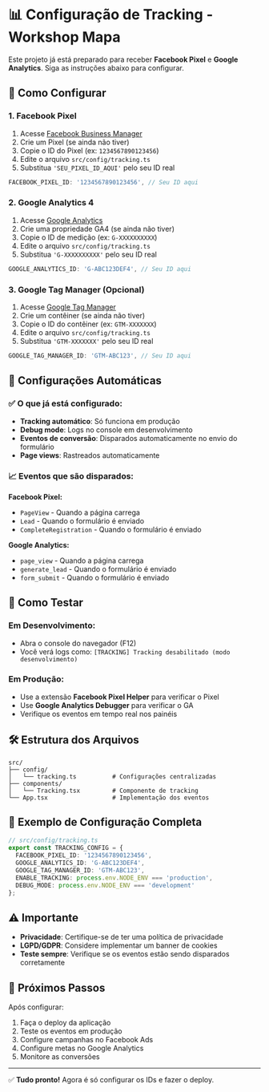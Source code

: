 # 📊 Configuração de Tracking - Workshop Mapa

Este projeto já está preparado para receber **Facebook Pixel** e **Google Analytics**. Siga as instruções abaixo para configurar.

## 🎯 Como Configurar

### 1. Facebook Pixel

1. Acesse [Facebook Business Manager](https://business.facebook.com/events_manager)
2. Crie um Pixel (se ainda não tiver)
3. Copie o ID do Pixel (ex: `1234567890123456`)
4. Edite o arquivo `src/config/tracking.ts`
5. Substitua `'SEU_PIXEL_ID_AQUI'` pelo seu ID real

```typescript
FACEBOOK_PIXEL_ID: '1234567890123456', // Seu ID aqui
```

### 2. Google Analytics 4

1. Acesse [Google Analytics](https://analytics.google.com/)
2. Crie uma propriedade GA4 (se ainda não tiver)
3. Copie o ID de medição (ex: `G-XXXXXXXXXX`)
4. Edite o arquivo `src/config/tracking.ts`
5. Substitua `'G-XXXXXXXXXX'` pelo seu ID real

```typescript
GOOGLE_ANALYTICS_ID: 'G-ABC123DEF4', // Seu ID aqui
```

### 3. Google Tag Manager (Opcional)

1. Acesse [Google Tag Manager](https://tagmanager.google.com/)
2. Crie um contêiner (se ainda não tiver)
3. Copie o ID do contêiner (ex: `GTM-XXXXXXX`)
4. Edite o arquivo `src/config/tracking.ts`
5. Substitua `'GTM-XXXXXXX'` pelo seu ID real

```typescript
GOOGLE_TAG_MANAGER_ID: 'GTM-ABC123', // Seu ID aqui
```

## 🔧 Configurações Automáticas

### ✅ O que já está configurado:

- **Tracking automático**: Só funciona em produção
- **Debug mode**: Logs no console em desenvolvimento
- **Eventos de conversão**: Disparados automaticamente no envio do formulário
- **Page views**: Rastreados automaticamente

### 📈 Eventos que são disparados:

**Facebook Pixel:**
- `PageView` - Quando a página carrega
- `Lead` - Quando o formulário é enviado
- `CompleteRegistration` - Quando o formulário é enviado

**Google Analytics:**
- `page_view` - Quando a página carrega
- `generate_lead` - Quando o formulário é enviado
- `form_submit` - Quando o formulário é enviado

## 🚀 Como Testar

### Em Desenvolvimento:
- Abra o console do navegador (F12)
- Você verá logs como: `[TRACKING] Tracking desabilitado (modo desenvolvimento)`

### Em Produção:
- Use a extensão **Facebook Pixel Helper** para verificar o Pixel
- Use **Google Analytics Debugger** para verificar o GA
- Verifique os eventos em tempo real nos painéis

## 🛠️ Estrutura dos Arquivos

```
src/
├── config/
│   └── tracking.ts          # Configurações centralizadas
├── components/
│   └── Tracking.tsx         # Componente de tracking
└── App.tsx                  # Implementação dos eventos
```

## 📝 Exemplo de Configuração Completa

```typescript
// src/config/tracking.ts
export const TRACKING_CONFIG = {
  FACEBOOK_PIXEL_ID: '1234567890123456',
  GOOGLE_ANALYTICS_ID: 'G-ABC123DEF4',
  GOOGLE_TAG_MANAGER_ID: 'GTM-ABC123',
  ENABLE_TRACKING: process.env.NODE_ENV === 'production',
  DEBUG_MODE: process.env.NODE_ENV === 'development'
};
```

## ⚠️ Importante

- **Privacidade**: Certifique-se de ter uma política de privacidade
- **LGPD/GDPR**: Considere implementar um banner de cookies
- **Teste sempre**: Verifique se os eventos estão sendo disparados corretamente

## 🎯 Próximos Passos

Após configurar:
1. Faça o deploy da aplicação
2. Teste os eventos em produção
3. Configure campanhas no Facebook Ads
4. Configure metas no Google Analytics
5. Monitore as conversões

---

✅ **Tudo pronto!** Agora é só configurar os IDs e fazer o deploy.
